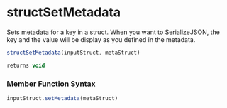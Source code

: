 # structSetMetadata

Sets metadata for a key in a struct. When you want to SerializeJSON, the key and the value will be display as you defined in the metadata.

```javascript
structSetMetadata(inputStruct, metaStruct)
```

```javascript
returns void
```
### Member Function Syntax

```javascript
inputStruct.setMetadata(metaStruct)
```
